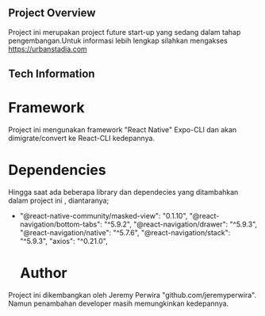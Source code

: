 ## Project Overview
Project ini merupakan project future start-up yang sedang dalam tahap pengembangan.Untuk informasi lebih lengkap
silahkan mengakses https://urbanstadia.com

## Tech Information

# Framework
Project ini mengunakan framework "React Native" Expo-CLI dan akan dimigrate/convert ke React-CLI kedepannya.

# Dependencies
Hingga saat ada beberapa library dan dependecies yang ditambahkan dalam project ini , diantaranya;
- "@react-native-community/masked-view": "0.1.10",
  "@react-navigation/bottom-tabs": "^5.9.2",
  "@react-navigation/drawer": "^5.9.3",
  "@react-navigation/native": "^5.7.6",
  "@react-navigation/stack": "^5.9.3",
  "axios": "^0.21.0",
  
  # Author
 Project ini dikembangkan oleh Jeremy Perwira "github.com/jeremyperwira". Namun penambahan developer masih memungkinkan kedepannya.
